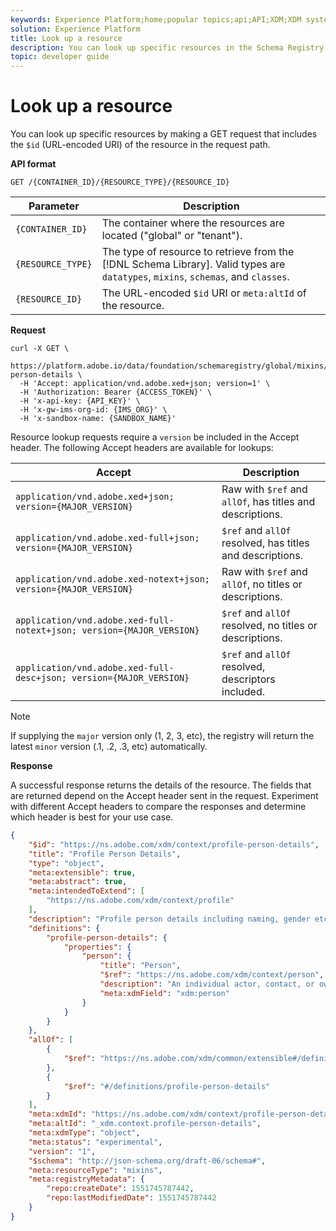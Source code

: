 ```yaml
---
keywords: Experience Platform;home;popular topics;api;API;XDM;XDM system;;experience data model;Experience data model;Experience Data Model;data model;Data Model;schema registry;Schema Registry;lookup;Lookup;get;GET
solution: Experience Platform
title: Look up a resource
description: You can look up specific resources in the Schema Registry API by making a GET request that includes the $id (URL-encoded URI) of the resource in the request path.
topic: developer guide
---
```


# Look up a resource

You can look up specific resources by making a GET request that includes the `$id` (URL-encoded URI) of the resource in the request path.

**API format**

```http
GET /{CONTAINER_ID}/{RESOURCE_TYPE}/{RESOURCE_ID} 
```

| Parameter | Description |
| --- | --- |
| `{CONTAINER_ID}` | The container where the resources are located ("global" or "tenant"). |
| `{RESOURCE_TYPE}` | The type of resource to retrieve from the [!DNL Schema Library]. Valid types are `datatypes`, `mixins`, `schemas`, and `classes`. |
| `{RESOURCE_ID}` | The URL-encoded `$id` URI or `meta:altId` of the resource. |

**Request**

```SHELL
curl -X GET \
  https://platform.adobe.io/data/foundation/schemaregistry/global/mixins/https%3A%2F%2Fns.adobe.com%2Fxdm%2Fcontext%2Fprofile-person-details \
  -H 'Accept: application/vnd.adobe.xed+json; version=1' \
  -H 'Authorization: Bearer {ACCESS_TOKEN}' \
  -H 'x-api-key: {API_KEY}' \
  -H 'x-gw-ims-org-id: {IMS_ORG}' \
  -H 'x-sandbox-name: {SANDBOX_NAME}'
```

Resource lookup requests require a `version` be included in the Accept header. The following Accept headers are available for lookups:

| Accept | Description |
| ------- | ------------ |
| `application/vnd.adobe.xed+json; version={MAJOR_VERSION}` | Raw with `$ref` and `allOf`, has titles and descriptions. |
| `application/vnd.adobe.xed-full+json; version={MAJOR_VERSION}` | `$ref` and `allOf` resolved, has titles and descriptions. |
| `application/vnd.adobe.xed-notext+json; version={MAJOR_VERSION}` | Raw with `$ref` and `allOf`, no titles or descriptions. |
| `application/vnd.adobe.xed-full-notext+json; version={MAJOR_VERSION}` | `$ref` and `allOf` resolved, no titles or descriptions. |
| `application/vnd.adobe.xed-full-desc+json; version={MAJOR_VERSION}` | `$ref` and `allOf` resolved, descriptors included. |

>[!NOTE]
>
>If supplying the `major` version only (1, 2, 3, etc), the registry will return the latest `minor` version (.1, .2, .3, etc) automatically.

**Response**

A successful response returns the details of the resource. The fields that are returned depend on the Accept header sent in the request. Experiment with different Accept headers to compare the responses and determine which header is best for your use case. 

```JSON
{
    "$id": "https://ns.adobe.com/xdm/context/profile-person-details",
    "title": "Profile Person Details",
    "type": "object",
    "meta:extensible": true,
    "meta:abstract": true,
    "meta:intendedToExtend": [
        "https://ns.adobe.com/xdm/context/profile"
    ],
    "description": "Profile person details including naming, gender etc.",
    "definitions": {
        "profile-person-details": {
            "properties": {
                "person": {
                    "title": "Person",
                    "$ref": "https://ns.adobe.com/xdm/context/person",
                    "description": "An individual actor, contact, or owner.",
                    "meta:xdmField": "xdm:person"
                }
            }
        }
    },
    "allOf": [
        {
            "$ref": "https://ns.adobe.com/xdm/common/extensible#/definitions/@context"
        },
        {
            "$ref": "#/definitions/profile-person-details"
        }
    ],
    "meta:xdmId": "https://ns.adobe.com/xdm/context/profile-person-details",
    "meta:altId": "_xdm.context.profile-person-details",
    "meta:xdmType": "object",
    "meta:status": "experimental",
    "version": "1",
    "$schema": "http://json-schema.org/draft-06/schema#",
    "meta:resourceType": "mixins",
    "meta:registryMetadata": {
        "repo:createDate": 1551745787442,
        "repo:lastModifiedDate": 1551745787442
    }
}
```
